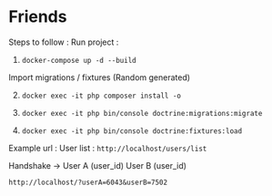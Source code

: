 # Friends

Steps to follow :
Run project :
1. `docker-compose up -d --build`

Import migrations / fixtures (Random generated)

2. `docker exec -it php composer install -o`

3. `docker exec -it php bin/console doctrine:migrations:migrate`

4. `docker exec -it php bin/console doctrine:fixtures:load`

Example url :
User list :
`http://localhost/users/list`

Handshake ->
User A (user_id) User B (user_id)

`http://localhost/?userA=6043&userB=7502`
